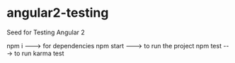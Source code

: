 # angular2-testing
Seed for Testing Angular 2

npm i ---> for dependencies
npm start ---> to run the project
npm test ---> to run karma test

